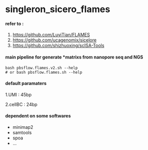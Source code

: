 # singleron_sicero_flames

#### refer to :
1. https://github.com/LuyiTian/FLAMES
2. https://github.com/ucagenomix/sicelore
3. https://github.com/shizhuoxing/scISA-Tools

#### main pipeline for generate *matrixs from nanopore seq and NGS 
```shell
bash pbsflow.flames.v2.sh --help
# or bash pbsflow.flames.sh --help
```
#### default paramaters
1.UMI : 45bp

2.cellBC : 24bp

#### dependent on some softwares
* minimap2
* samtools
* spoa
* ...
